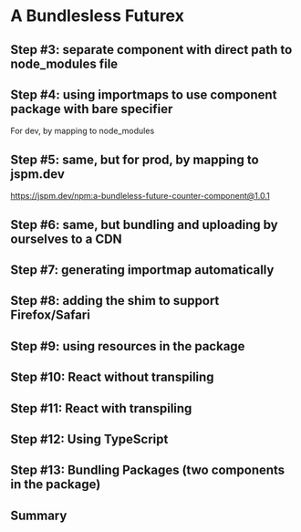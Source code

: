 # A Bundlesless Futurex

## Step #3: separate component with direct path to node_modules file

## Step #4: using importmaps to use component package with bare specifier

For dev, by mapping to node_modules

## Step #5: same, but for prod, by mapping to jspm.dev

<https://jspm.dev/npm:a-bundleless-future-counter-component@1.0.1>

## Step #6: same, but bundling and uploading by ourselves to a CDN

## Step #7: generating importmap automatically

## Step #8: adding the shim to support Firefox/Safari

## Step #9: using resources in the package

## Step #10: React without transpiling

## Step #11: React with transpiling

## Step #12: Using TypeScript

## Step #13: Bundling Packages (two components in the package)

## Summary


